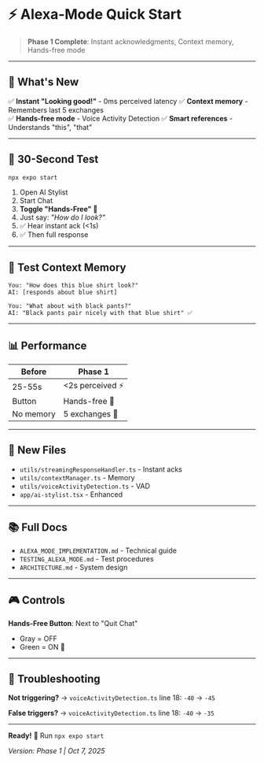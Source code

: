# ⚡ Alexa-Mode Quick Start

> **Phase 1 Complete**: Instant acknowledgments, Context memory, Hands-free mode

---

## 🎯 What's New

✅ **Instant "Looking good!"** - 0ms perceived latency
✅ **Context memory** - Remembers last 5 exchanges  
✅ **Hands-free mode** - Voice Activity Detection
✅ **Smart references** - Understands "this", "that"

---

## 🚀 30-Second Test

```bash
npx expo start
```

1. Open AI Stylist
2. Start Chat
3. **Toggle "Hands-Free" 🎤**
4. Just say: _"How do I look?"_
5. ✅ Hear instant ack (<1s)
6. ✅ Then full response

---

## 🧠 Test Context Memory

```
You: "How does this blue shirt look?"
AI: [responds about blue shirt]

You: "What about with black pants?"
AI: "Black pants pair nicely with that blue shirt" ✅
```

---

## 📊 Performance

| Before    | Phase 1          |
| --------- | ---------------- |
| 25-55s    | <2s perceived ⚡ |
| Button    | Hands-free 🎤    |
| No memory | 5 exchanges 🧠   |

---

## 📁 New Files

- `utils/streamingResponseHandler.ts` - Instant acks
- `utils/contextManager.ts` - Memory
- `utils/voiceActivityDetection.ts` - VAD
- `app/ai-stylist.tsx` - Enhanced

---

## 📚 Full Docs

- `ALEXA_MODE_IMPLEMENTATION.md` - Technical guide
- `TESTING_ALEXA_MODE.md` - Test procedures
- `ARCHITECTURE.md` - System design

---

## 🎮 Controls

**Hands-Free Button**: Next to "Quit Chat"

- Gray = OFF
- Green = ON 🎤

---

## 🐛 Troubleshooting

**Not triggering?**
→ `voiceActivityDetection.ts` line 18: `-40` → `-45`

**False triggers?**
→ `voiceActivityDetection.ts` line 18: `-40` → `-35`

---

**Ready!** 🎉 Run `npx expo start`

_Version: Phase 1 | Oct 7, 2025_
